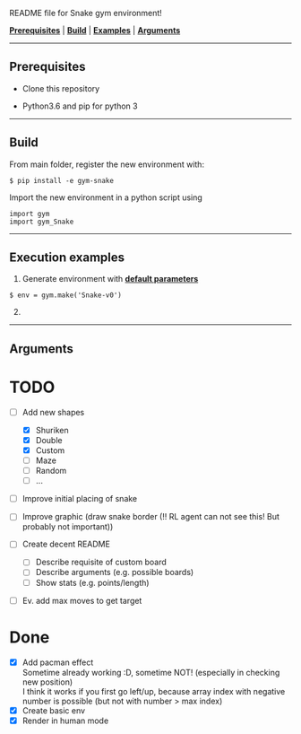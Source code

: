 README file for Snake gym environment!




[**Prerequisites**](#prerequisites) | [**Build**](#build) | [**Examples**](#execution-examples) | [**Arguments**](#arguments)

___

##  Prerequisites


* Clone this repository

* Python3.6 and pip for python 3

___

## Build

From main folder, register the new environment with:

```
$ pip install -e gym-snake
```

Import the new environment in a python script using

```
import gym
import gym_Snake
```
___

## Execution examples

1. Generate environment with [**default parameters**](#arguments)
```
$ env = gym.make('Snake-v0')
```

2. 
___

## Arguments








# TODO

- [ ] Add new shapes
  - [x] Shuriken
  - [x] Double
  - [x] Custom
  - [ ] Maze
  - [ ] Random
  - [ ] ...
- [ ] Improve initial placing of snake
- [ ] Improve graphic (draw snake border (!! RL agent can not see this! But probably not important))
- [ ] Create decent README
  - [ ] Describe requisite of custom board
  - [ ] Describe arguments (e.g. possible boards)
  - [ ] Show stats (e.g. points/length)
- [ ] Ev. add max moves to get target


# Done

- [x] Add pacman effect  
  Sometime already working :D, sometime NOT! (especially in checking new position)  
  I think it works if you first go left/up, because array index with negative number is possible (but not with number > max index)
- [x] Create basic env
- [x] Render in human mode
